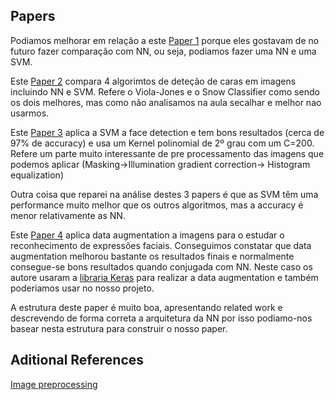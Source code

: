## Papers

Podiamos melhorar em relação a este [Paper 1](https://ieeexplore.ieee.org/abstract/document/1619082) porque eles gostavam de no futuro fazer comparação com NN, ou seja, podiamos fazer uma NN e uma SVM.

Este [Paper 2](https://ieeexplore.ieee.org/abstract/document/7943228) compara 4 algorimtos de deteção de caras em imagens incluindo NN e SVM. Refere o Viola-Jones e o Snow Classifier como sendo os dois melhores, mas como não analisamos na aula secalhar e melhor nao usarmos.

Este [Paper 3](https://ieeexplore.ieee.org/abstract/document/609310) aplica a SVM a face detection e tem bons resultados (cerca de 97% de accuracy) e usa um Kernel polinomial de 2º grau com um C=200. Refere um parte muito interessante de pre processamento das imagens que podemos aplicar (Masking->Illumination gradient correction-> Histogram equalization)

Outra coisa que reparei na análise destes 3 papers é que as SVM têm uma performance muito melhor que os outros algoritmos, mas a accuracy é menor relativamente as NN.

Este [Paper 4](https://ieeexplore.ieee.org/document/8858529) aplica data augmentation a imagens para o estudar o reconhecimento de expressões faciais. Conseguimos constatar que data augmentation melhorou bastante os resultados finais e normalmente consegue-se bons resultados quando conjugada com NN. Neste caso os autore usaram a [libraria Keras](https://machinelearningmastery.com/how-to-configure-image-data-augmentation-when-training-deep-learning-neural-networks/) para realizar a data augmentation e também poderiamos usar no nosso projeto. 

A estrutura deste paper é muito boa, apresentando related work e descrevendo de forma correta a arquitetura da NN por isso podiamo-nos basear nesta estrutura para construir o nosso paper.


## Aditional References

[Image preprocessing](https://towardsdatascience.com/image-pre-processing-c1aec0be3edf)
